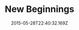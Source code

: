 ---
title: New Beginnings
date: "2015-05-28T22:40:32.169Z"
description: This is an optional description for SEO and Open Graph purposes, rather than the 
---